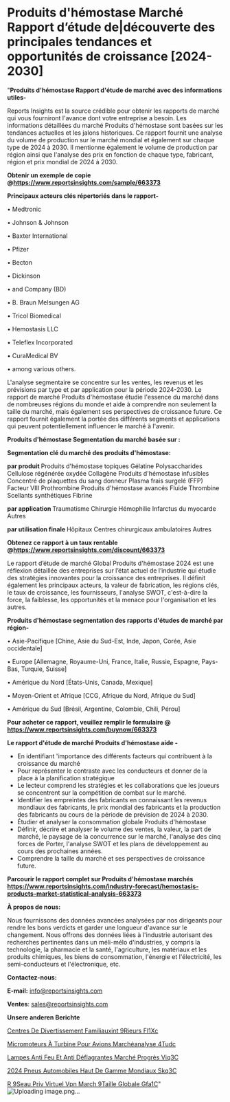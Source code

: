 # Produits d'hémostase Marché Rapport d’étude de|découverte des principales tendances et opportunités de croissance [2024-2030]

"<strong>Produits d'hémostase Rapport d'étude de marché avec des informations utiles-</strong>

Reports Insights est la source crédible pour obtenir les rapports de marché qui vous fourniront l'avance dont votre entreprise a besoin. Les informations détaillées du marché Produits d'hémostase sont basées sur les tendances actuelles et les jalons historiques. Ce rapport fournit une analyse du volume de production sur le marché mondial et également sur chaque type de 2024 à 2030. Il mentionne également le volume de production par région ainsi que l'analyse des prix en fonction de chaque type, fabricant, région et prix mondial de 2024 à 2030.

<strong><b>Obtenir un exemple de copie @</b></strong><a href=https://www.reportsinsights.com/sample/663373><strong><b>https://www.reportsinsights.com/sample/663373</b></strong></a>

<b>Principaux acteurs clés répertoriés dans le rapport-</b>

<b> </b>• Medtronic

• Johnson & Johnson

• Baxter International

• Pfizer

• Becton

• Dickinson

• and Company (BD)

• B. Braun Melsungen AG

• Tricol Biomedical

• Hemostasis LLC

• Teleflex Incorporated

• CuraMedical BV

• among various others.

L'analyse segmentaire se concentre sur les ventes, les revenus et les prévisions par type et par application pour la période 2024-2030. Le rapport de marché Produits d'hémostase étudie l'essence du marché dans de nombreuses régions du monde et aide à comprendre non seulement la taille du marché, mais également ses perspectives de croissance future. Ce rapport fournit également la portée des différents segments et applications qui peuvent potentiellement influencer le marché à l'avenir.

<strong>Produits d'hémostase Segmentation du marché basée sur :</strong>

<strong> Segmentation clé du marché des produits d'hémostase: </strong>

<strong> par produit </strong>
Produits d'hémostase topiques
Gélatine
Polysaccharides
Cellulose régénérée oxydée
Collagène
Produits d'hémostase infusibles
Concentré de plaquettes du sang donneur
Plasma frais surgelé (FFP)
Facteur VIII
Prothrombine
Produits d'hémostase avancés
Fluide
Thrombine
Scellants synthétiques
Fibrine

<strong> par application </strong>
Traumatisme
Chirurgie
Hémophilie
Infarctus du myocarde
Autres

<strong> par utilisation finale </strong>
Hôpitaux
Centres chirurgicaux ambulatoires
Autres

<strong><b>Obtenez ce rapport à un taux rentable @</b></strong><a href=https://www.reportsinsights.com/discount/663373><strong><b>https://www.reportsinsights.com/discount/663373</b></strong></a>

Le rapport d’étude de marché Global Produits d'hémostase 2024 est une réflexion détaillée des entreprises sur l’état actuel de l’industrie qui étudie des stratégies innovantes pour la croissance des entreprises. Il définit également les principaux acteurs, la valeur de fabrication, les régions clés, le taux de croissance, les fournisseurs, l'analyse SWOT, c'est-à-dire la force, la faiblesse, les opportunités et la menace pour l'organisation et les autres.

<strong>Produits d'hémostase segmentation des rapports d'études de marché par région-</strong>

• Asie-Pacifique [Chine, Asie du Sud-Est, Inde, Japon, Corée, Asie occidentale]

• Europe [Allemagne, Royaume-Uni, France, Italie, Russie, Espagne, Pays-Bas, Turquie, Suisse]

• Amérique du Nord [États-Unis, Canada, Mexique]

• Moyen-Orient et Afrique [CCG, Afrique du Nord, Afrique du Sud]

• Amérique du Sud [Brésil, Argentine, Colombie, Chili, Pérou]

<strong>Pour acheter ce rapport, veuillez remplir le formulaire @   <a href=https://www.reportsinsights.com/buynow/663373>https://www.reportsinsights.com/buynow/663373</a></strong>

<strong>Le rapport d'étude de marché Produits d'hémostase aide -</strong>
<ul>
  <li>En identifiant 'importance des différents facteurs qui contribuent à la croissance du marché</li>
  <li>Pour représenter le contraste avec les conducteurs et donner de la place à la planification stratégique</li>
  <li>Le lecteur comprend les stratégies et les collaborations que les joueurs se concentrent sur la compétition de combat sur le marché.</li>
  <li>Identifier les empreintes des fabricants en connaissant les revenus mondiaux des fabricants, le prix mondial des fabricants et la production des fabricants au cours de la période de prévision de 2024 à 2030.</li>
  <li>Étudier et analyser la consommation globale Produits d'hémostase</li>
  <li>Définir, décrire et analyser le volume des ventes, la valeur, la part de marché, le paysage de la concurrence sur le marché, l'analyse des cinq forces de Porter, l'analyse SWOT et les plans de développement au cours des prochaines années.</li>
  <li>Comprendre la taille du marché et ses perspectives de croissance future.</li>
</ul>

<strong>Parcourir le rapport complet sur Produits d'hémostase marchés <a href=https://www.reportsinsights.com/industry-forecast/hemostasis-products-market-statistical-analysis-663373>https://www.reportsinsights.com/industry-forecast/hemostasis-products-market-statistical-analysis-663373</a></strong>

<strong>À propos de nous:</strong>

Nous fournissons des données avancées analysées par nos dirigeants pour rendre les bons verdicts et garder une longueur d'avance sur le changement. Nous offrons des données liées à l'industrie autorisant des recherches pertinentes dans un méli-mélo d'industries, y compris la technologie, la pharmacie et la santé, l'agriculture, les matériaux et les produits chimiques, les biens de consommation, l'énergie et l'électricité, les semi-conducteurs et l'électronique, etc.

<strong>Contactez-nous:</strong>

<strong>E-mail:</strong> <a href=mailto:info@reportsinsights.com>info@reportsinsights.com</a>

<strong>Ventes</strong>: <a href=mailto:sales@reportsinsights.com>sales@reportsinsights.com</a>

<strong>Unsere anderen Berichte</strong>

<a href=https://www.linkedin.com/pulse/centres-de-divertissement-familiauxint%C3%A9rieurs-fl1xc/>Centres De Divertissement Familiauxint 9Rieurs Fl1Xc</a>

<a href=https://www.linkedin.com/pulse/micromoteurs-à-turbine-pour-avions-marchéanalyse-4tudc/>Micromoteurs À Turbine Pour Avions Marchéanalyse 4Tudc</a>

<a href=https://www.linkedin.com/pulse/lampes-anti-feu-et-anti-déflagrantes-marché-progrès-viq3c/>Lampes Anti Feu Et Anti Déflagrantes Marché Progrès Viq3C</a>

<a href=https://www.linkedin.com/pulse/2024-pneus-automobiles-haut-de-gamme-mondiaux-skq3c/>2024 Pneus Automobiles Haut De Gamme Mondiaux Skq3C</a>

<a href=https://www.linkedin.com/pulse/r%C3%A9seau-priv%C3%A9-virtuel-vpn-march%C3%A9taille-globale-gfa1c/>R 9Seau Priv Virtuel Vpn March 9Taille Globale Gfa1C</a>"
![Uploading image.png…]()
